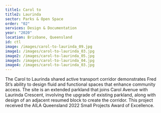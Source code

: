 ```yaml
---
title1: Carol to
title2: Laurinda
sector: Parks & Open Space
order: "02"
services: Design & Documentation
year: "2020"
location: Brisbane, Queensland
id: ctl
image: /images/carol-to-laurinda_09.jpg
image1: /images/carol-to-laurinda_03.jpg
image2: /images/carol-to-laurinda_05.jpg
image3: /images/carol-to-laurinda_04.jpg
image4: /images/carol-to-laurinda_03.jpg
---
```


The Carol to Laurinda shared active transport corridor demonstrates
Fred St’s ability to design fluid and functional spaces that enhance community
access. The site is an extended parkland that joins Carol Avenue with Laurinda
Crescent, involving the upgrade of existing parkland, along with design of an
adjacent resumed block to create the corridor. This project received the AILA
Queensland 2022 Small Projects Award of Excellence.
